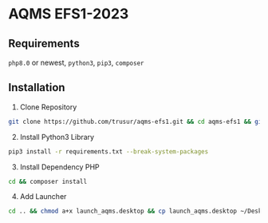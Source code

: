 # AQMS EFS1-2023
## Requirements
`php8.0` or newest, `python3`, `pip3`, `composer`

## Installation
1. Clone Repository
```bash
git clone https://github.com/trusur/aqms-efs1.git && cd aqms-efs1 && git checkout efs1
```
2. Install Python3 Library
```bash
pip3 install -r requirements.txt --break-system-packages
```
3. Install Dependency PHP
```bash
cd && composer install
```
4. Add Launcher
```bash
cd .. && chmod a+x launch_aqms.desktop && cp launch_aqms.desktop ~/Desktop
```